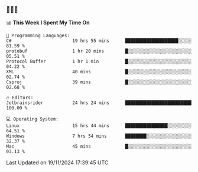 ### 👋👋👋
<!--START_SECTION:waka-->
📊 **This Week I Spent My Time On** 

```text
💬 Programming Languages: 
C#                       19 hrs 55 mins      ████████████████████░░░░░   81.59 % 
protobuf                 1 hr 20 mins        █░░░░░░░░░░░░░░░░░░░░░░░░   05.51 % 
Protocol Buffer          1 hr 1 min          █░░░░░░░░░░░░░░░░░░░░░░░░   04.22 % 
XML                      40 mins             █░░░░░░░░░░░░░░░░░░░░░░░░   02.74 % 
Csproj                   39 mins             █░░░░░░░░░░░░░░░░░░░░░░░░   02.68 % 

🔥 Editors: 
Jetbrainsrider           24 hrs 24 mins      █████████████████████████   100.00 % 

💻 Operating System: 
Linux                    15 hrs 44 mins      ████████████████░░░░░░░░░   64.51 % 
Windows                  7 hrs 54 mins       ████████░░░░░░░░░░░░░░░░░   32.37 % 
Mac                      45 mins             █░░░░░░░░░░░░░░░░░░░░░░░░   03.13 % 
```


 Last Updated on 19/11/2024 17:39:45 UTC
<!--END_SECTION:waka-->
